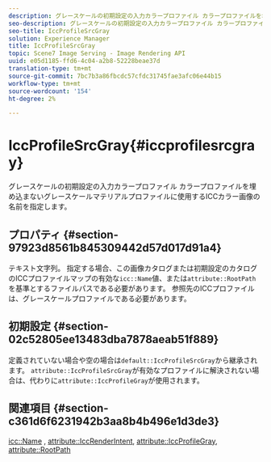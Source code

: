 ```yaml
---
description: グレースケールの初期設定の入力カラープロファイル カラープロファイルを埋め込まないグレースケールマテリアルプロファイルに使用するICCカラー画像の名前を指定します。
seo-description: グレースケールの初期設定の入力カラープロファイル カラープロファイルを埋め込まないグレースケールマテリアルプロファイルに使用するICCカラー画像の名前を指定します。
seo-title: IccProfileSrcGray
solution: Experience Manager
title: IccProfileSrcGray
topic: Scene7 Image Serving - Image Rendering API
uuid: e05d1185-ffd6-4c04-a2b8-52228beae37d
translation-type: tm+mt
source-git-commit: 7bc7b3a86fbcdc57cfdc31745fae3afc06e44b15
workflow-type: tm+mt
source-wordcount: '154'
ht-degree: 2%

---
```



# IccProfileSrcGray{#iccprofilesrcgray}

グレースケールの初期設定の入力カラープロファイル カラープロファイルを埋め込まないグレースケールマテリアルプロファイルに使用するICCカラー画像の名前を指定します。

## プロパティ {#section-97923d8561b845309442d57d017d91a4}

テキスト文字列。 指定する場合、この画像カタログまたは初期設定のカタログのICCプロファイルマップの有効な`icc::Name`値、または`attribute::RootPath`を基準とするファイルパスである必要があります。 参照先のICCプロファイルは、グレースケールプロファイルである必要があります。

## 初期設定 {#section-02c52805ee13483dba7878aeab51f889}

定義されていない場合や空の場合は`default::IccProfileSrcGray`から継承されます。 `attribute::IccProfileSrcGray`が有効なプロファイルに解決されない場合は、代わりに`attribute::IccProfileGray`が使用されます。

## 関連項目 {#section-c361d6f6231942b3aa8b4b496e1d3de3}

[icc::Name](../../../../../ir-api/material-cat/image-rendering-api-ref/c-ir-material-catalog/c-ir-icc-profile-map-reference/r-ir-name-icc.md#reference-7a293ede360e433782575f8f6a562ac2) ,  [attribute::IccRenderIntent](../../../../../ir-api/material-cat/image-rendering-api-ref/c-ir-material-catalog/c-ir-attributes-reference/r-ir-iccrenderintent.md#reference-3b80b7a4c25545a593c5076f318b5c40),  [attribute::IccProfileGray](../../../../../ir-api/material-cat/image-rendering-api-ref/c-ir-material-catalog/c-ir-attributes-reference/r-ir-iccprofilegray.md#reference-712f1d0dcca748df9aaf495681bb39e6),  [attribute::RootPath](../../../../../ir-api/material-cat/image-rendering-api-ref/c-ir-material-catalog/c-ir-attributes-reference/r-ir-rootpath.md#reference-a4d7c96b62e14fcbad1740c702f160f3)
